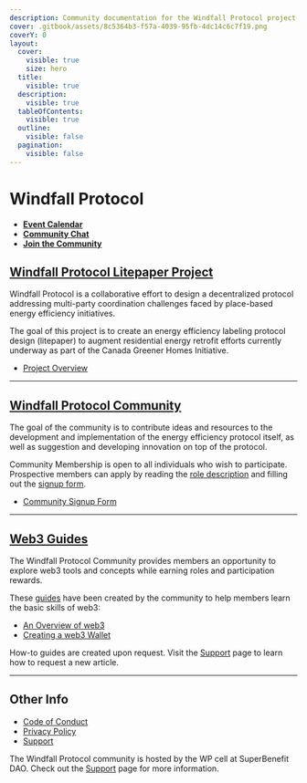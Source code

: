 ```yaml
---
description: Community documentation for the Windfall Protocol project.
cover: .gitbook/assets/8c5364b3-f57a-4039-95fb-4dc14c6c7f19.png
coverY: 0
layout:
  cover:
    visible: true
    size: hero
  title:
    visible: true
  description:
    visible: true
  tableOfContents:
    visible: true
  outline:
    visible: false
  pagination:
    visible: false
---
```


# Windfall Protocol

* [**Event Calendar**](https://lu.ma/wreep)
* [**Community Chat**](https://discord.com/invite/6mDepqjgh2)
* [**Join the Community**](https://wreep.deform.cc/community-signup/)

## [Windfall Protocol Litepaper Project](project.md)

Windfall Protocol is a collaborative effort to design a decentralized protocol addressing multi-party coordination challenges faced by place-based energy efficiency initiatives.

The goal of this project is to create an energy efficiency labeling protocol design (litepaper) to augment residential energy retrofit efforts currently underway as part of the Canada Greener Homes Initiative.

* [Project Overview](project.md)

***

## [Windfall Protocol Community](community/)

The goal of the community is to contribute ideas and resources to the development and implementation of the energy efficiency protocol itself, as well as suggestion and developing innovation on top of the protocol.

Community Membership is open to all individuals who wish to participate. Prospective members can apply by reading the [role description](community/roles.md) and filling out the [signup form](https://wreep.deform.cc/community-signup/).

* [Community Signup Form](https://wreep.deform.cc/community-signup/)

***

## [Web3 Guides](guides/)

The Windfall Protocol Community provides members an opportunity to explore web3 tools and concepts while earning roles and participation rewards.

These [guides](guides/) have been created by the community to help members learn the basic skills of web3:

* [An Overview of web3](guides/web3.md)
* [Creating a web3 Wallet](guides/wallets.md)

How-to guides are created upon request. Visit the [Support](broken-reference) page to learn how to request a new article.

***

## Other Info

* [Code of Conduct](code\_of\_conduct.md)
* [Privacy Policy](privacy\_policy.md)
* [Support](support.md)

The Windfall Protocol community is hosted by the WP cell at SuperBenefit DAO. Check out the [Support](broken-reference) page for more information.
